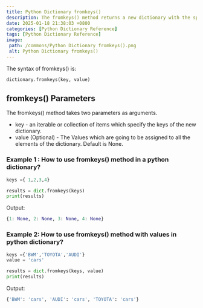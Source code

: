 ```yaml
---
title: Python Dictionary fromkeys()
description: The fromkeys() method returns a new dictionary with the specified  keys with specified value.
date: 2025-01-18 21:38:03 +0800
categories: [Python Dictionary Reference]
tags: [Python Dictionary Reference]
image:
 path: /commons/Python Dictionary fromkeys().png
 alt: Python Dictionary fromkeys()
---
```


<script type="text/javascript">
	atOptions = {
		'key' : 'f934c5057f4cfe34762901514605d248',
		'format' : 'iframe',
		'height' : 180,
		'width' : 300,
		'params' : {}
	};
</script>
<script type="text/javascript" src="//www.highperformanceformat.com/f934c5057f4cfe34762901514605d248/invoke.js"></script>
The syntax of fromkeys() is:

```python
dictionary.fromkeys(key, value)

```

## fromkeys() Parameters 

The fromkeys() method takes two parameters as arguments.
<script type="text/javascript">
	atOptions = {
		'key' : 'f934c5057f4cfe34762901514605d248',
		'format' : 'iframe',
		'height' : 180,
		'width' : 300,
		'params' : {}
	};
</script>
<script type="text/javascript" src="//www.highperformanceformat.com/f934c5057f4cfe34762901514605d248/invoke.js"></script>

* key \- an iterable or collection of items which specify the keys of the new dictionary.   
* value (Optional) \- The Values which are going to be assigned to all the elements of the dictionary. Default is None.

### Example 1 : How to use fromkeys() method in a python dictionary?

```python
keys ={ 1,2,3,4}

results = dict.fromkeys(keys)
print(results)

```
Output:

```python
{1: None, 2: None, 3: None, 4: None}
```

<script type="text/javascript">
	atOptions = {
		'key' : 'f934c5057f4cfe34762901514605d248',
		'format' : 'iframe',
		'height' : 180,
		'width' : 300,
		'params' : {}
	};
</script>
<script type="text/javascript" src="//www.highperformanceformat.com/f934c5057f4cfe34762901514605d248/invoke.js"></script>
### Example 2: How to use fromkeys() method with values in python dictionary?

```python
keys ={'BWM','TOYOTA','AUDI'}
value = 'cars'

results = dict.fromkeys(keys, value)
print(results)

```

Output:

```python
{'BWM': 'cars', 'AUDI': 'cars', 'TOYOTA': 'cars'}

```